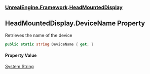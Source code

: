 ### [UnrealEngine.Framework](./UnrealEngine-Framework.md 'UnrealEngine.Framework').[HeadMountedDisplay](./UnrealEngine-Framework-HeadMountedDisplay.md 'UnrealEngine.Framework.HeadMountedDisplay')
## HeadMountedDisplay.DeviceName Property
Retrieves the name of the device  
```csharp
public static string DeviceName { get; }
```
#### Property Value
[System.String](https://docs.microsoft.com/en-us/dotnet/api/System.String 'System.String')  
